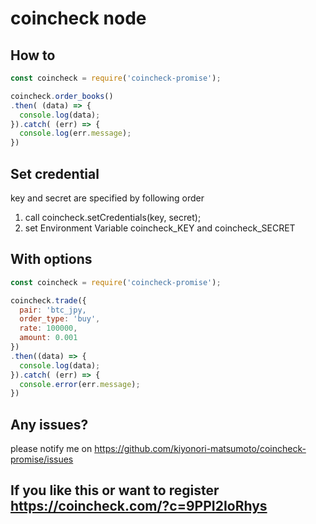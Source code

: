 # coincheck node
## How to
```javascript
const coincheck = require('coincheck-promise');

coincheck.order_books()
.then( (data) => {
  console.log(data);
}).catch( (err) => {
  console.log(err.message);
})
```

## Set credential
key and secret are specified by following order

1. call coincheck.setCredentials(key, secret);
2. set Environment Variable coincheck_KEY and coincheck_SECRET

## With options
```javascript
const coincheck = require('coincheck-promise');

coincheck.trade({
  pair: 'btc_jpy,
  order_type: 'buy',
  rate: 100000,
  amount: 0.001
})
.then((data) => {
  console.log(data);
}).catch( (err) => {
  console.error(err.message);
})
```

## Any issues?
please notify me on https://github.com/kiyonori-matsumoto/coincheck-promise/issues

## If you like this or want to register https://coincheck.com/?c=9PPI2IoRhys

